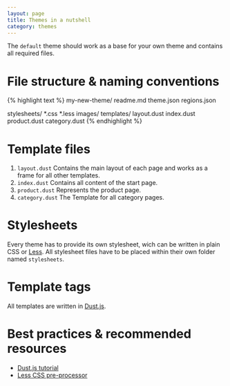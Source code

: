 ```yaml
---
layout: page
title: Themes in a nutshell
category: themes
---
```


The `default` theme should work as a base for your own theme and contains all required files.

# File structure & naming conventions

{% highlight text %}
my-new-theme/
  readme.md
  theme.json
  regions.json

  stylesheets/
    *.css
    *.less
  images/
  templates/
    layout.dust
    index.dust
    product.dust
    category.dust
{% endhighlight %}

# Template files

1. `layout.dust` Contains the main layout of each page and works as a frame for all other templates.
2. `index.dust` Contains all content of the start page.
3. `product.dust` Represents the product page.
4. `category.dust` The Template for all category pages.

# Stylesheets

Every theme has to provide its own stylesheet, wich can be written in plain CSS or [Less][less]. All stylesheet files have to be placed within their own folder named `stylesheets`.

# Template tags

All templates are written in [Dust.js][dust].

# Best practices & recommended resources

* [Dust.js tutorial][dust]
* [Less CSS pre-processor][less]

[dust]: https://github.com/linkedin/dustjs/wiki/Dust-Tutorial "Dust Tutorial"
[less]: http://lesscss.org/ "Less CSS"
